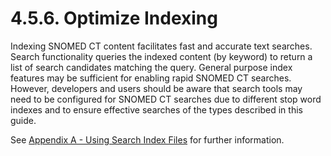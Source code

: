 # 4.5.6. Optimize Indexing

Indexing SNOMED CT content facilitates fast and accurate text searches. Search functionality queries the indexed content (by keyword) to return a list of search candidates matching the query. General purpose index features may be sufficient for enabling rapid SNOMED CT searches. However, developers and users should be aware that search tools may need to be configured for SNOMED CT searches due to different stop word indexes and to ensure effective searches of the types described in this guide.

See [Appendix A - Using Search Index Files](Appendix-A---Using-Search-Index-Files_33490714.html) for further information.
